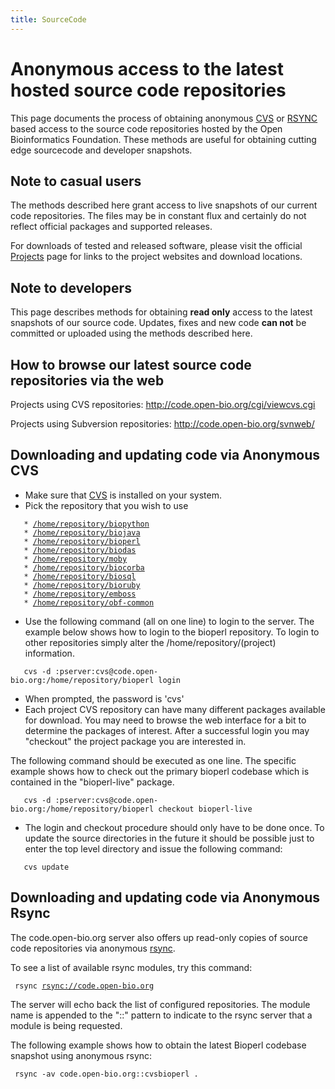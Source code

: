 ```yaml
---
title: SourceCode
---
```


Anonymous access to the latest hosted source code repositories
==============================================================

This page documents the process of obtaining anonymous [
CVS](wp:Concurrent_Versions_System "wikilink") or [
RSYNC](wp:Rsync "wikilink") based access to the source code repositories
hosted by the Open Bioinformatics Foundation. These methods are useful
for obtaining cutting edge sourcecode and developer snapshots.

Note to casual users
--------------------

The methods described here grant access to live snapshots of our current
code repositories. The files may be in constant flux and certainly do
not reflect official packages and supported releases.

For downloads of tested and released software, please visit the official
[Projects](Projects "wikilink") page for links to the project websites
and download locations.

Note to developers
------------------

This page describes methods for obtaining **read only** access to the
latest snapshots of our source code. Updates, fixes and new code **can
not** be committed or uploaded using the methods described here.

How to browse our latest source code repositories via the web
-------------------------------------------------------------

Projects using CVS repositories:
<http://code.open-bio.org/cgi/viewcvs.cgi>

Projects using Subversion repositories:
<http://code.open-bio.org/svnweb/>

Downloading and updating code via Anonymous CVS
-----------------------------------------------

-   Make sure that [ CVS](wp:Concurrent_Versions_System "wikilink") is
    installed on your system.
-   Pick the repository that you wish to use

`   * `[`/home/repository/biopython`](http://code.open-bio.org/cgi/viewcvs.cgi/?cvsroot=biopython)  
`   * `[`/home/repository/biojava`](http://code.open-bio.org/cgi/viewcvs.cgi/?cvsroot=biojava)  
`   * `[`/home/repository/bioperl`](http://code.open-bio.org/cgi/viewcvs.cgi/?cvsroot=bioperl)  
`   * `[`/home/repository/biodas`](http://code.open-bio.org/cgi/viewcvs.cgi/?cvsroot=biodas)  
`   * `[`/home/repository/moby`](http://code.open-bio.org/cgi/viewcvs.cgi/?cvsroot=biomoby)  
`   * `[`/home/repository/biocorba`](http://code.open-bio.org/cgi/viewcvs.cgi/?cvsroot=biocorba)  
`   * `[`/home/repository/biosql`](http://code.open-bio.org/cgi/viewcvs.cgi/?cvsroot=biosql)  
`   * `[`/home/repository/bioruby`](http://code.open-bio.org/cgi/viewcvs.cgi/?cvsroot=bioruby)  
`   * `[`/home/repository/emboss`](http://code.open-bio.org/cgi/viewcvs.cgi/?cvsroot=emboss)  
`   * `[`/home/repository/obf-common`](http://code.open-bio.org/cgi/viewcvs.cgi/?cvsroot=obf-common)` `

-   Use the following command (all on one line) to login to the server.
    The example below shows how to login to the bioperl repository. To
    login to other repositories simply alter
    the /home/repository/(project) information.

`   cvs -d :pserver:cvs@code.open-bio.org:/home/repository/bioperl login`

-   When prompted, the password is 'cvs'
-   Each project CVS repository can have many different packages
    available for download. You may need to browse the web interface for
    a bit to determine the packages of interest. After a successful
    login you may "checkout" the project package you are interested in.

The following command should be executed as one line. The specific
example shows how to check out the primary bioperl codebase which is
contained in the "bioperl-live" package.

`   cvs -d :pserver:cvs@code.open-bio.org:/home/repository/bioperl checkout bioperl-live`

-   The login and checkout procedure should only have to be done once.
    To update the source directories in the future it should be possible
    just to enter the top level directory and issue the following
    command:

`   cvs update`

Downloading and updating code via Anonymous Rsync
-------------------------------------------------

The code.open-bio.org server also offers up read-only copies of source
code repositories via anonymous [ rsync](wp:Rsync "wikilink").

To see a list of available rsync modules, try this command:

` rsync `[`rsync://code.open-bio.org`](rsync://code.open-bio.org)

The server will echo back the list of configured repositories. The
module name is appended to the "::" pattern to indicate to the rsync
server that a module is being requested.

The following example shows how to obtain the latest Bioperl codebase
snapshot using anonymous rsync:

` rsync -av code.open-bio.org::cvsbioperl .`
